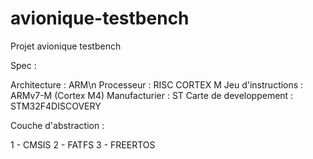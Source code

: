# avionique-testbench
Projet avionique testbench

Spec :

  Architecture : ARM\n
  Processeur : RISC CORTEX M
  Jeu d'instructions : ARMv7-M (Cortex M4)
  Manufacturier : ST
  Carte de developpement : STM32F4DISCOVERY

Couche d'abstraction :

  1 - CMSIS
  2 - FATFS
  3 - FREERTOS
